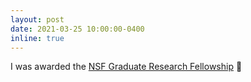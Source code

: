 ```yaml
---
layout: post
date: 2021-03-25 10:00:00-0400
inline: true
---
```


I was awarded the [NSF Graduate Research Fellowship](https://www.cc.gatech.edu/news/634469/ic-phd-students-named-2020-members-nsf-graduate-research-fellowship-program) :microscope: